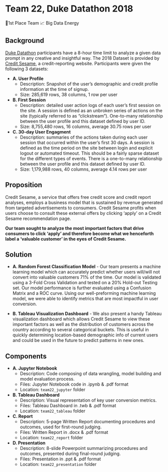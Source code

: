 #  Team 22, Duke Datathon 2018


🥇1st Place Team
📈 Big Data Energy

## Background
[Duke Datathon](http://dukeml.org/datathon/) participants have a 8-hour time limit to analyze a given data prompt in any
creative and insightful way. The 2018 Dataset is provided by [Credit Sesame](https://www.creditsesame.com/), a credit-reporting website. Participants were given the following 3 datasets:
- **A. User Profile**
  - Description: Snapshot of the user’s demographic and credit profile information at the time of signup.
  - Size: 285,619 rows, 38 columns, 1 row per user
- **B. First Session**
  - Description: detailed user action logs of each user’s first session on the site. A session is defined as an unbroken series of actions on the site (typically referred to as “clickstream”). One-to-many relationship between the user profile and this dataset defined by user ID.
  - Size: 8,755,480 rows, 16 columns, average 30.75 rows per user
- **C. 30-day User Engagment**
  - Description: summaries of the actions taken during each user session that occurred within the user’s first 30 days. A session is defined as the time period on the site between login and explicit logout or automated timeout. This should be a fairly sparse dataset for the different types of events. There is a one-to-many relationship between the user profile and this dataset defined by user ID.
  - Size: 1,179,988 rows, 40 columns, average 4.14 rows per user

## Proposition
Credit Sesame, a service that offers free credit score and credit report analyses, employs a business model that is sustained by revenue generated from targeted advertisements to consumers. Credit Sesame profits when users choose to consult these external offers by clicking ‘apply’ on a Credit Sesame recommendation page. 

**Our team sought to analyze the most important factors that drive consumers to click ‘apply’ and therefore become what we henceforth label a ‘valuable customer’ in the eyes of Credit Sesame.**

## Solution
- **A. Random Forest Classification Model** - Our team presents a machine learning model which can accurately predict whether users will/will not convert into valuable customers 71% of the time. Our model is validated using a 3-Fold Cross Validation and tested on a 20% Hold-out Testing set. Our model performance is further evaluated using a Confusion Matrix and a ROC curve. Using our well-preforming machine learning model, we were able to identify metrics that are most impactful in user conversion.

- **B. Tableau Visualization Dashboard** - We also present a handy Tableau visualization dashboard which allows Credit Sesame to view these important factors as well as the distribution of customers across the country according to several categorical buckets. This is useful in quickly determining location-based demographic info of current users and could be used in the future to predict patterns in new ones.

## Components
- **A. Jupyter Notebook** 
  - Description: Code composing of data wrangling, model building and model evaluation process.
  - Files: Jupyter Notebook code in .ipynb & .pdf format
  - Location: `team22_jupyter` folder
- **B. Tableau Dashboard**
  - Description: Visual representation of key user conversion metrics.
  - Files: Tableau Dashboard in .twb & .pdf format
  - Location: `team22_tableau` folder
- **C. Report** 
  - Description: 5-page Written Report documenting procedures and outcomes, used for first-round judging.
  - Files: Written Report in .docx & .pdf format
  - Location: `team22_report` folder
- **D. Presentation**
  - Description: 8-slide Powerpoint summarizing procedures and outcomes, presented during final-round judging.
  - Files: Presentation in .ppt & .pdf format
  - Location: `team22_presentation` folder
